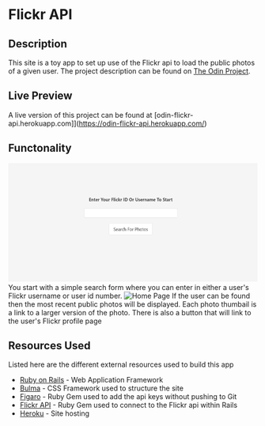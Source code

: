 # Flickr API
## Description
This site is a toy app to set up use of the Flickr api to load the public photos of a given user. The project description can be found on [The Odin Project](https://www.theodinproject.com/paths/full-stack-ruby-on-rails/courses/ruby-on-rails/lessons/flickr-api). 

## Live Preview
A live version of this project can be found at [odin-flickr-api.herokuapp.com]](https://odin-flickr-api.herokuapp.com/)

## Functonality
<img src="img/splash.png" alt="Home Page" width="700" height="240">
You start with a simple search form where you can enter in either a user's Flickr username or user id number.
<img src="img/search.png" alt="Home Page" width="700" height="500">
If the user can be found then the most recent public photos will be displayed. Each photo thumbail is a link to a larger version of the photo. There is also a button that will link to the user's Flickr profile page

## Resources Used
Listed here are the different external resources used to build this app

* [Ruby on Rails](https://rubyonrails.org/) - Web Application Framework
* [Bulma](https://bulma.io/) - CSS Framework used to structure the site
* [Figaro](https://github.com/laserlemon/figaro) - Ruby Gem used to add the api keys without pushing to Git
* [Flickr API](https://github.com/cyclotron3k/flickr) - Ruby Gem used to connect to the Flickr api within Rails
* [Heroku](heroku.com) - Site hosting
